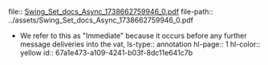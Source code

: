 file:: [Swing_Set_docs_Async_1738662759946_0.pdf](../assets/Swing_Set_docs_Async_1738662759946_0.pdf)
file-path:: ../assets/Swing_Set_docs_Async_1738662759946_0.pdf

- We refer to this as "Immediate" because it occurs before any further message deliveries into the vat,
  ls-type:: annotation
  hl-page:: 1
  hl-color:: yellow
  id:: 67a1e473-a109-4241-b03f-8dc11e641c7b